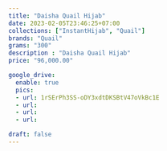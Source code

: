 ```yaml
---
title: "Daisha Quail Hijab"
date: 2023-02-05T23:46:25+07:00
collections: ["InstantHijab", "Quail"]
brands: "Quail"
grams: "300"
description : "Daisha Quail Hijab"
price: "96,000.00"

google_drive:
  enable: true
  pics:
  - url: 1rSErPh3SS-oDY3xdtDKSBtV47oVkBc1E
  - url: 
  - url: 
  - url: 

draft: false
---
```


    
  
